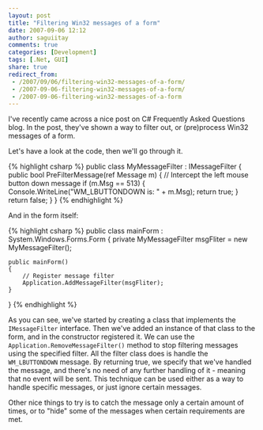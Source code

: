 ```yaml
---
layout: post
title: "Filtering Win32 messages of a form"
date: 2007-09-06 12:12
author: saguiitay
comments: true
categories: [Development]
tags: [.Net, GUI]
share: true
redirect_from:
 - /2007/09/06/filtering-win32-messages-of-a-form/
 - /2007-09-06-filtering-win32-messages-of-a-form/
 - /2007-09-06-filtering-win32-messages-of-a-form
---
```

I've recently came across a nice post on C# Frequently Asked Questions blog.
In the post, they've shown a way to filter out, or (pre)process Win32 messages of a form.

Let's have a look at the code, then we'll go through it.

{% highlight csharp %}
public class MyMessageFilter : IMessageFilter
{
    public bool PreFilterMessage(ref Message m)
    {
        // Intercept the left mouse button down message
        if (m.Msg == 513)
        {
            Console.WriteLine("WM_LBUTTONDOWN is: " + m.Msg);
            return true;
        }
        return false;
    }
}
{% endhighlight %}

And in the form itself:

{% highlight csharp %}
public class mainForm : System.Windows.Forms.Form
{
    private MyMessageFilter msgFliter = new MyMessageFilter();

    public mainForm()
    {
        // Register message filter
        Application.AddMessageFilter(msgFliter);
    }
}
{% endhighlight %}

As you can see, we've started by creating a class that implements the `IMessageFilter` interface. 
Then we've added an instance of that class to the form, and in the constructor registered it. 
We can use the `Application.RemoveMessageFilter()` method to stop filtering messages using the specified filter. 
All the filter class does is handle the `WM_LBUTTONDOWN` message. By returning true, we specify that we've 
handled the message, and there's no need of any further handling of it - meaning that no event will be sent.
This technique can be used either as a way to handle specific messages, or just ignore certain messages. 

Other nice things to try is to catch the message only a certain amount of times, or to "hide" some of the 
messages when certain requirements are met.
